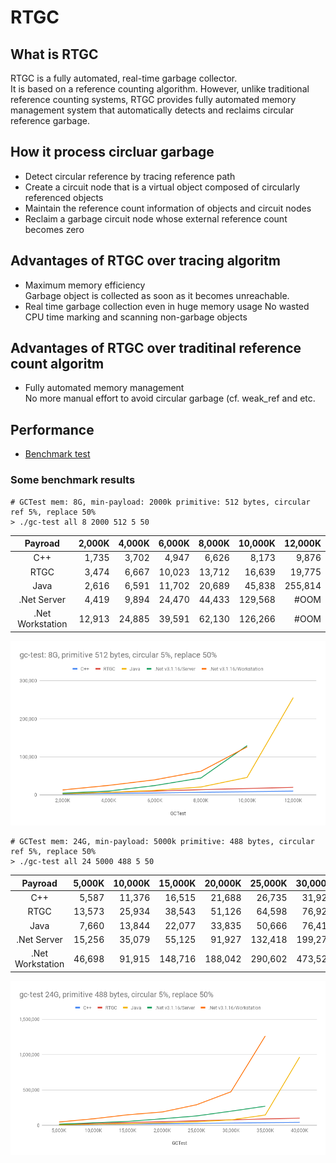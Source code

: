 # RTGC 

## What is RTGC
RTGC is a fully automated, real-time garbage collector.<br>
It is based on a reference counting algorithm. However, unlike traditional reference counting systems, RTGC provides fully automated memory management system that automatically detects and reclaims circular reference garbage.

## How it process circluar garbage
- Detect circular reference by tracing reference path
- Create a circuit node that is a virtual object composed of circularly referenced objects
- Maintain the reference count information of objects and circuit nodes
- Reclaim a garbage circuit node whose external reference count becomes zero

## Advantages of RTGC over tracing algoritm
- Maximum memory efficiency<br>
  Garbage object is collected as soon as it becomes unreachable.
- Real time garbage collection even in huge memory usage
  No wasted CPU time marking and scanning non-garbage objects

## Advantages of RTGC over traditinal reference count algoritm
- Fully automated memory management<br>
  No more manual effort to avoid circular garbage (cf. weak_ref and etc. 


## Performance
- [Benchmark test](benchmark)

### Some benchmark results
```
# GCTest mem: 8G, min-payload: 2000k primitive: 512 bytes, circular ref 5%, replace 50%
> ./gc-test all 8 2000 512 5 50
```
| Payroad          |  2,000K |  4,000K |  6,000K |  8,000K | 10,000K | 12,000K |	
|:----------------:|--------:|--------:|--------:|--------:|--------:|--------:|
| C++	           |   1,735 |   3,702 |   4,947 |   6,626 |   8,173 |   9,876 |	
| RTGC             |   3,474 |   6,667 |  10,023 |  13,712 |  16,639 |  19,775 |	
| Java             |   2,616 |   6,591 |  11,702 |  20,689 |  45,838 | 255,814 |	
| .Net Server      |   4,419 |   9,894 |  24,470 |  44,433 | 129,568 |    #OOM |
| .Net Workstation |  12,913 |  24,885 |  39,591 |  62,130 | 126,266 |    #OOM |

![result-graph](benchmark/img/gc-test_8G_2000k_512_5_50.png)
<br>
```
# GCTest mem: 24G, min-payload: 5000k primitive: 488 bytes, circular ref 5%, replace 50%
> ./gc-test all 24 5000 488 5 50
```
| Payroad          |   5,000K |  10,000K |  15,000K |  20,000K |  25,000K |  30,000K |  35,000K |  40,000K |
|:----------------:|---------:|---------:|---------:|---------:|---------:|---------:|---------:|---------:|
| C++              |    5,587 |   11,376 |   16,515 |   21,688 |   26,735 |   31,927 |   37,096 |   42,060 |
| RTGC             |   13,573 |   25,934 |   38,543 |   51,126 |   64,598 |   76,928 |   89,851 |  101,054 | 
| Java             |    7,660 |   13,844 |   22,077 |   33,835 |   50,666 |   76,418 |  145,476 |  964,376 |
| .Net Server      |   15,256 |   35,079 |   55,125 |   91,927 |  132,418 |  199,271 |  270,200 |     #OOM |
| .Net Workstation |   46,698 |   91,915 |  148,716 |  188,042 |  290,602 |  473,526 |1,262,806 |     #OOM |

![result-graph](benchmark/img/gc-test_24G_5000k_488_5_50.png)

